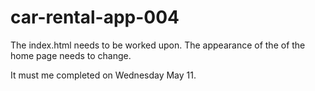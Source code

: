 # car-rental-app-004

The index.html needs to be worked upon.
The appearance of the of the home page needs to change.

It must me completed on Wednesday May 11.
